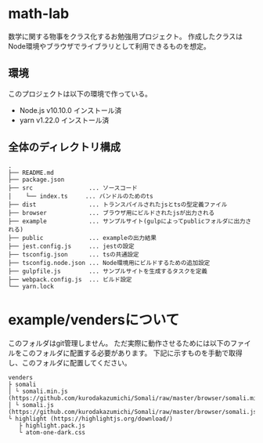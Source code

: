 # math-lab
数学に関する物事をクラス化するお勉強用プロジェクト。
作成したクラスはNode環境やブラウザでライブラリとして利用できるものを想定。

## 環境
このプロジェクトは以下の環境で作っている。

- Node.js v10.10.0 インストール済
- yarn v1.22.0 インストール済  

## 全体のディレクトリ構成

```
.
├── README.md
├── package.json
├── src                ... ソースコード
│    └── index.ts     ... バンドルのためのts    
├── dist               ... トランスパイルされたjsとtsの型定義ファイル
├── browser            ... ブラウザ用にビルドされたjsが出力される
├── example            ... サンプルサイト(gulpによってpublicフォルダに出力される)
├── public             ... exampleの出力結果
├── jest.config.js     ... jestの設定
├── tsconfig.json      ... tsの共通設定
├── tsconfig.node.json ... Node環境用にビルドするための追加設定
├── gulpfile.js        ... サンプルサイトを生成するタスクを定義
├── webpack.config.js  ... ビルド設定
└── yarn.lock
```

# example/vendersについて
このフォルダはgit管理しません。
ただ実際に動作させるためには以下のファイルをこのフォルダに配置する必要があります。
下記に示すものを手動で取得し、このフォルダに配置してください。

```
venders
├ somali
│ └ somali.min.js (https://github.com/kurodakazumichi/Somali/raw/master/browser/somali.min.js)
│ └ somali.js (https://github.com/kurodakazumichi/Somali/raw/master/browser/somali.js)
└ highlight (https://highlightjs.org/download/)
   ├ highlight.pack.js
   └ atom-one-dark.css
```
